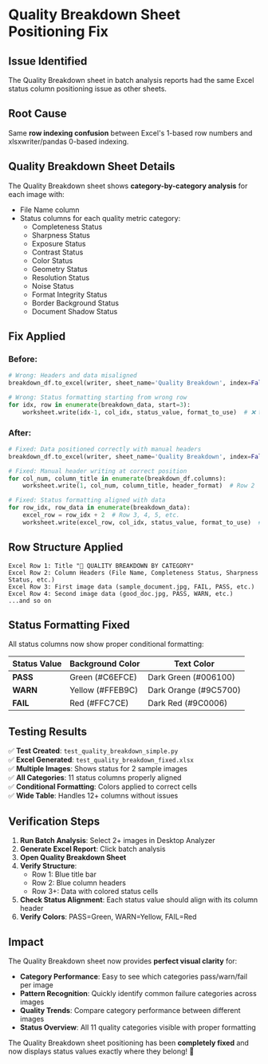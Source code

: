 # Quality Breakdown Sheet Positioning Fix

## Issue Identified
The Quality Breakdown sheet in batch analysis reports had the same Excel status column positioning issue as other sheets.

## Root Cause
Same **row indexing confusion** between Excel's 1-based row numbers and xlsxwriter/pandas 0-based indexing.

## Quality Breakdown Sheet Details

The Quality Breakdown sheet shows **category-by-category analysis** for each image with:
- File Name column
- Status columns for each quality metric category:
  - Completeness Status
  - Sharpness Status  
  - Exposure Status
  - Contrast Status
  - Color Status
  - Geometry Status
  - Resolution Status
  - Noise Status
  - Format Integrity Status
  - Border Background Status
  - Document Shadow Status

## Fix Applied

### Before:
```python
# Wrong: Headers and data misaligned
breakdown_df.to_excel(writer, sheet_name='Quality Breakdown', index=False, startrow=2)

# Wrong: Status formatting starting from wrong row
for idx, row in enumerate(breakdown_data, start=3):
    worksheet.write(idx-1, col_idx, status_value, format_to_use)  # ❌ Wrong row
```

### After:
```python
# Fixed: Data positioned correctly with manual headers
breakdown_df.to_excel(writer, sheet_name='Quality Breakdown', index=False, startrow=2, header=False)

# Fixed: Manual header writing at correct position
for col_num, column_title in enumerate(breakdown_df.columns):
    worksheet.write(1, col_num, column_title, header_format)  # Row 2

# Fixed: Status formatting aligned with data
for row_idx, row_data in enumerate(breakdown_data):
    excel_row = row_idx + 2  # Row 3, 4, 5, etc.
    worksheet.write(excel_row, col_idx, status_value, format_to_use)  # ✅ Correct row
```

## Row Structure Applied

```
Excel Row 1: Title "🎯 QUALITY BREAKDOWN BY CATEGORY"
Excel Row 2: Column Headers (File Name, Completeness Status, Sharpness Status, etc.)
Excel Row 3: First image data (sample_document.jpg, FAIL, PASS, etc.)
Excel Row 4: Second image data (good_doc.jpg, PASS, WARN, etc.)
...and so on
```

## Status Formatting Fixed

All status columns now show proper conditional formatting:

| Status Value | Background Color | Text Color |
|-------------|-----------------|------------|
| **PASS** | Green (#C6EFCE) | Dark Green (#006100) |
| **WARN** | Yellow (#FFEB9C) | Dark Orange (#9C5700) |
| **FAIL** | Red (#FFC7CE) | Dark Red (#9C0006) |

## Testing Results

✅ **Test Created**: `test_quality_breakdown_simple.py`  
✅ **Excel Generated**: `test_quality_breakdown_fixed.xlsx`  
✅ **Multiple Images**: Shows status for 2 sample images  
✅ **All Categories**: 11 status columns properly aligned  
✅ **Conditional Formatting**: Colors applied to correct cells  
✅ **Wide Table**: Handles 12+ columns without issues  

## Verification Steps

1. **Run Batch Analysis**: Select 2+ images in Desktop Analyzer
2. **Generate Excel Report**: Click batch analysis  
3. **Open Quality Breakdown Sheet**
4. **Verify Structure**:
   - Row 1: Blue title bar
   - Row 2: Blue column headers
   - Row 3+: Data with colored status cells
5. **Check Status Alignment**: Each status value should align with its column header
6. **Verify Colors**: PASS=Green, WARN=Yellow, FAIL=Red

## Impact

The Quality Breakdown sheet now provides **perfect visual clarity** for:
- **Category Performance**: Easy to see which categories pass/warn/fail per image
- **Pattern Recognition**: Quickly identify common failure categories across images  
- **Quality Trends**: Compare category performance between different images
- **Status Overview**: All 11 quality categories visible with proper formatting

The Quality Breakdown sheet positioning has been **completely fixed** and now displays status values exactly where they belong! 🎉
